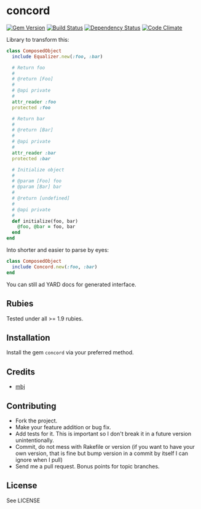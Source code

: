 concord
=======

[![Gem Version](http://img.shields.io/gem/v/concord.svg)][gem]
[![Build Status](http://img.shields.io/travis/mbj/concord/master.svg)][travis]
[![Dependency Status](http://img.shields.io/gemnasium/mbj/concord.svg)][gemnasium]
[![Code Climate](http://img.shields.io/codeclimate/github/mbj/concord.svg)][codeclimate]

[gem]: https://rubygems.org/gems/concord
[travis]: https://travis-ci.org/mbj/concord
[gemnasium]: https://gemnasium.com//mbj/concord
[codeclimate]: https://codeclimate.com/github/mbj/concord

Library to transform this:

```ruby
class ComposedObject
  include Equalizer.new(:foo, :bar)

  # Return foo
  #
  # @return [Foo]
  #
  # @api private
  #
  attr_reader :foo
  protected :foo

  # Return bar
  #
  # @return [Bar]
  #
  # @api private
  #
  attr_reader :bar
  protected :bar

  # Initialize object
  #
  # @param [Foo] foo
  # @param [Bar] bar
  #
  # @return [undefined]
  #
  # @api private
  #
  def initialize(foo, bar)
    @foo, @bar = foo, bar
  end
end
```

Into shorter and easier to parse by eyes:

```ruby
class ComposedObject
  include Concord.new(:foo, :bar)
end
```

You can still ad YARD docs for generated interface.

Rubies
------

Tested under all >= 1.9 rubies.

Installation
------------

Install the gem `concord` via your preferred method.

Credits
-------

* [mbj](https://github.com/mbj)

Contributing
-------------

* Fork the project.
* Make your feature addition or bug fix.
* Add tests for it. This is important so I don't break it in a
  future version unintentionally.
* Commit, do not mess with Rakefile or version
  (if you want to have your own version, that is fine but bump version in a commit by itself I can ignore when I pull)
* Send me a pull request. Bonus points for topic branches.

License
-------

See LICENSE
